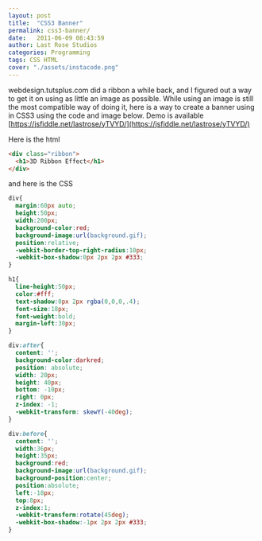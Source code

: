 ```yaml
---
layout: post
title:  "CSS3 Banner"
permalink: css3-banner/
date:   2011-06-09 08:43:59
author: Last Rose Studios
categories: Programming
tags: CSS HTML
cover: "./assets/instacode.png"
---
```


webdesign.tutsplus.com did a ribbon a while back, and I figured out a way to get it on using as little an image as possible. While using an image is still the most compatible way of doing it, here is a way to create a banner using in CSS3 using the code and image below. Demo is available [https://jsfiddle.net/lastrose/yTVYD/](https://jsfiddle.net/lastrose/yTVYD/)

<script  src="https://jsfiddle.net/lastrose/yTVYD/embedded/result" async></script>

Here is the html

```html
<div class="ribbon">
  <h1>3D Ribbon Effect</h1>
</div>
```

and here is the CSS

```css
div{
  margin:60px auto;
  height:50px;
  width:200px;
  background-color:red;
  background-image:url(background.gif);
  position:relative;
  -webkit-border-top-right-radius:10px;
  -webkit-box-shadow:0px 2px 2px #333;
}

h1{
  line-height:50px;
  color:#fff;
  text-shadow:0px 2px rgba(0,0,0,.4);
  font-size:18px;
  font-weight:bold;
  margin-left:30px;
}

div:after{
  content: '';
  background-color:darkred;
  position: absolute;
  width: 20px;
  height: 40px;
  bottom: -10px;
  right: 0px;
  z-index: -1;
  -webkit-transform: skewY(-40deg);
}

div:before{
  content: '';
  width:36px;
  height:35px;
  background:red;
  background-image:url(background.gif);
  background-position:center;
  position:absolute;
  left:-18px;
  top:8px;
  z-index:1;
  -webkit-transform:rotate(45deg);
  -webkit-box-shadow:-1px 2px 2px #333;
}
```